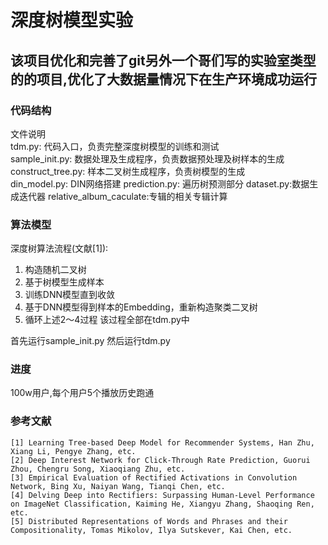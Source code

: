 # 深度树模型实验
该项目优化和完善了git另外一个哥们写的实验室类型的的项目,优化了大数据量情况下在生产环境成功运行
---

### 代码结构
文件说明  
tdm.py: 代码入口，负责完整深度树模型的训练和测试  
sample_init.py: 数据处理及生成程序，负责数据预处理及树样本的生成  
construct_tree.py: 样本二叉树生成程序，负责树模型的生成  
din_model.py: DIN网络搭建
prediction.py: 遍历树预测部分
dataset.py:数据生成迭代器 
relative_album_caculate:专辑的相关专辑计算


### 算法模型
深度树算法流程(文献[1]):  
1. 构造随机二叉树  
2. 基于树模型生成样本  
3. 训练DNN模型直到收敛  
4. 基于DNN模型得到样本的Embedding，重新构造聚类二叉树  
5. 循环上述2～4过程
该过程全部在tdm.py中

首先运行sample_init.py
然后运行tdm.py
### 进度
100w用户,每个用户5个播放历史跑通

### 参考文献
    [1] Learning Tree-based Deep Model for Recommender Systems, Han Zhu, Xiang Li, Pengye Zhang, etc.
    [2] Deep Interest Network for Click-Through Rate Prediction, Guorui Zhou, Chengru Song, Xiaoqiang Zhu, etc.
    [3] Empirical Evaluation of Rectified Activations in Convolution Network, Bing Xu, Naiyan Wang, Tianqi Chen, etc.
    [4] Delving Deep into Rectifiers: Surpassing Human-Level Performance on ImageNet Classification, Kaiming He, Xiangyu Zhang, Shaoqing Ren, etc.
    [5] Distributed Representations of Words and Phrases and their Compositionality, Tomas Mikolov, Ilya Sutskever, Kai Chen, etc.
